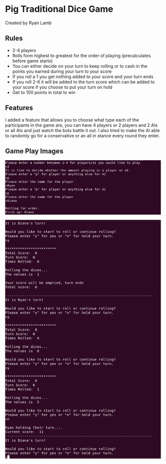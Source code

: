 # Pig Traditional Dice Game
Created by Ryan Lamb
## Rules
* 2-4 players
* Rolls form highest to greatest for the order of playing (precalculates before game starts)
* You can either decide on your turn to keep rolling or to cash in the points you earned during your turn to your score
* If you roll a 1 you get nothing added to your score and your turn ends
* If you roll 2-6 it will be added to the turn score which can be added to your score if you choose to put your turn on hold
* Get to 100 points in total to win
## Features
I added a feature that allows you to choose what type each of the participants in the game are, you can have 4 players or 2 players and 2 AIs or all AIs and just watch the bots battle it out.
I also tried to make the AI able to randomly go for a conservative or an all in stance every round they enter.
## Game Play Images
![](/image/game_startup.png)

![](/image/gameplay.png)
